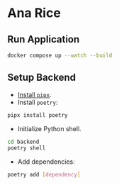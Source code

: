 # Ana Rice

## Run Application

```bash
docker compose up --watch --build
```

## Setup Backend

- [Install `pipx`](https://pipx.pypa.io/latest/installation/).
- Install `poetry`:

```bash
pipx install poetry
```

- Initialize Python shell.

```bash
cd backend
poetry shell
```

- Add dependencies:

```bash
poetry add [dependency]
```
